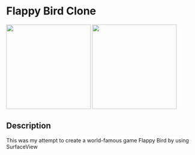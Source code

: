 # Flappy Bird Clone
<img src="screens/Screenshot_20210105-140751_FlappyBird.jpg" width="225"></img>
<img src="screens/Screenshot_20210105-140756_FlappyBird.jpg" width="225"></img>
## Description
This was my attempt to create a world-famous game Flappy Bird by using SurfaceView